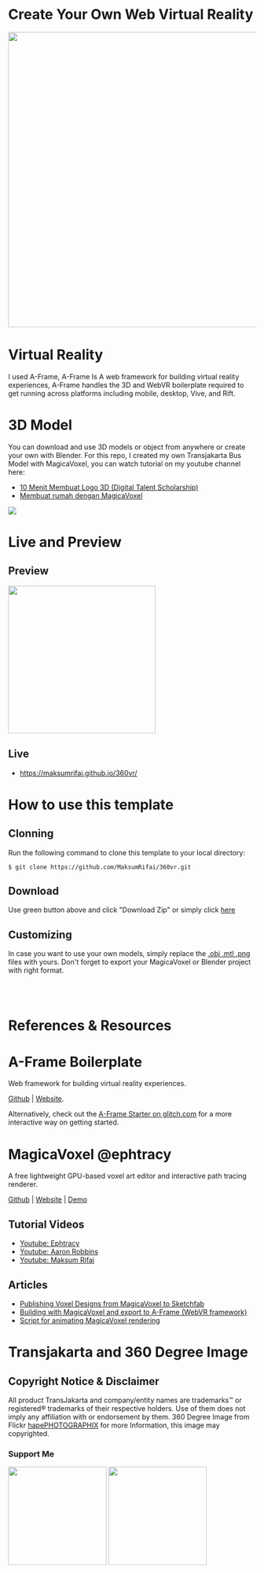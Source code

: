# Create Your Own Web Virtual Reality

<a href="https://github.com/MaksumRifai/360vr/blob/master/preview-360-1.png"><img src="https://raw.githubusercontent.com/MaksumRifai/360vr/master/preview-360-1" width="600"></a>

# Virtual Reality
I used A-Frame, A-Frame Is A web framework for building virtual reality experiences, A-Frame handles the 3D and WebVR boilerplate required to get running across platforms including mobile, desktop, Vive, and Rift.

# 3D Model
You can download and use 3D models or object from anywhere or create your own with Blender. For this repo, I created my own Transjakarta Bus Model with MagicaVoxel, you can watch tutorial on my youtube channel here:

- [10 Menit Membuat Logo 3D (Digital Talent Scholarship)](https://www.youtube.com/watch?v=0GfNYFcDjMU&t=6s)
- [Membuat rumah dengan MagicaVoxel](https://www.youtube.com/watch?v=nbfeWj46R3c)

<a href="https://www.youtube.com/watch?v=0GfNYFcDjMU&t=6s"><img src="https://i3.ytimg.com/vi/0GfNYFcDjMU/hqdefault.jpg"></a>

# Live and Preview
## Preview
<a href="https://github.com/MaksumRifai/360vr/blob/master/preview-360-2"><img src="https://raw.githubusercontent.com/MaksumRifai/360vr/master/preview-360-2" width="300"></a>
## Live
- https://maksumrifai.github.io/360vr/

# How to use this template
## Clonning
Run the following command to clone this template to your local directory:
```
$ git clone https://github.com/MaksumRifai/360vr.git

```
## Download
Use green button above and click "Download Zip" or simply click [here](https://github.com/MaksumRifai/digitaltalent/archive/master.zip)
## Customizing
In case you want to use your own models, simply replace the [.obj .mtl .png](https://en.m.wikipedia.org/wiki/Wavefront_.obj_file) files with yours. Don't forget to export your MagicaVoxel or Blender project with right format.

<br/><br/>
# References & Resources

# A-Frame Boilerplate

Web framework for building virtual reality experiences.

[Github](https://github.com/aframevr/aframe) | [Website](https://aframe.io).

Alternatively, check out the [A-Frame Starter on
glitch.com](https://glitch.com/~aframe) for a more interactive way on getting
started.

# MagicaVoxel @ephtracy

A free lightweight GPU-based voxel art editor and interactive path tracing renderer.

[Github](https://github.com/ephtracy) | [Website](https://ephtracy.github.io/) | [Demo](https://youtu.be/mfKx4j-C6nI)

## Tutorial Videos

- [Youtube: Ephtracy](https://youtu.be/d_WymsNdRBA)
- [Youtube: Aaron Robbins](https://www.youtube.com/playlist?list=PLHtmobOgsDvlikllA1MBk7pk_DWlmtR_S)
- [Youtube: Maksum Rifai](https://www.youtube.com/watch?v=0GfNYFcDjMU&t=42s)

## Articles

- [Publishing Voxel Designs from MagicaVoxel to Sketchfab](https://blog.sketchfab.com/publishing-voxel-designs-from-magicavoxel-to-sketchfab/)
- [Building with MagicaVoxel and export to A-Frame (WebVR framework)](https://aframe.io/docs/0.3.0/guides/building-with-magicavoxel.html)
- [Script for animating MagicaVoxel rendering](http://drinkdecaf.com/magicavoxel_animate)

# Transjakarta and 360 Degree Image

## Copyright Notice & Disclaimer

All product TransJakarta and company/entity names are trademarks™ or registered® trademarks of their respective holders. Use of them does not imply any affiliation with or endorsement by them.
360 Degree Image from Flickr [hapePHOTOGRAPHIX](https://www.flickr.com/photos/hapephotographix/50878573691/in/pool-equirectangular/) for more Information, this image may copyrighted.

### Support Me
<a href="https://www.paypal.me/maksumrifai"><img src="https://encrypted-tbn0.gstatic.com/images?q=tbn%3AANd9GcSRU16oC9ndfwmD5a14Df0X7B96ummOHmQGsg&usqp=CAU" width="200"></a> <a href="https://invoice.xendit.co/donation/Dukungan"><img src="https://encrypted-tbn0.gstatic.com/images?q=tbn%3AANd9GcROR5VQJr0XTxLh-kmhGyyyQA0i8ISLTxQRcg&usqp=CAU" width="200"></a>


